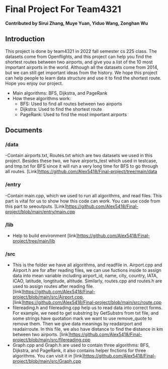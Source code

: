 # Final Project For Team4321
**Contributed by Sirui Zhang, Muye Yuan, Yiduo Wang, Zonghan Wu** 
## Introduction
This project is done by team4321 in 2022 fall semester cs 225 class. The datasets come from Openflights, and this project can help you find the shortest routes between two airports, and give you a list of the 10 most important airports in the world. Although all the datasets come from 2014, but we can still get important ideas from the history. We hope this project can help people to learn data structure and use it to find the shortest route. Hope you enjoy our project.
- Main algorithms: BFS, Dijkstra, and PageRank
- How these algorithms work:
  - BFS: Used to find all routes between two airports
  - Dijkstra: Used to find the shortest route
  - PageRank: Used to find the most important airports
## Documents
### /data
  -Contain airports.txt, Routes.txt which are two datasets we used in this project. Besides these two, we have airports_test which used in testcase, and tmp.txt for BFS since it will run a very long time for BFS to go through all routes. [Link]https://github.com/Alex5418/Final-project/tree/main/data
### /entry
  -Contain main.cpp, which we used to run all algorithms, and read files. This part is vital for us to show how this code can work. You can use code from this part to seeoutputs. [Link]https://github.com/Alex5418/Final-project/blob/main/entry/main.cpp
### /lib
 - Help to build environment [link]https://github.com/Alex5418/Final-project/tree/main/lib
### /src
  - This is the folder we have all algorithms, and readfile in. Airport.cpp and Airport.h are for after reading files, we can use fuctions inside to assign data into mean variable including airport_id, name, city, country, IATA, ICAO, latitude, longtitude, altitude. Similarly, routes.cpp and routes.h are used to assign routes after reading file. [link]https://github.com/Alex5418/Final-project/blob/main/src/Airport.cpp, [link]https://github.com/Alex5418/Final-project/blob/main/src/route.cpp
  - filereading.h and filereading.cpp help us to read data into correct forms. For example, we need to get substring by GetSubstrs from txt file, and some strings have quotation mark we want to use remove_quote to remove them. Then we give data meanings by readairport and readairroute. In this file, we also have distance to find the distance in km between two airports. [link]https://github.com/Alex5418/Final-project/blob/main/src/filereading.cpp
  - Graph.cpp and Graph.h are used to contain three algorithms: BFS, Dijkstra, and PageRank, it also contains helper fnctions for three algorithms. You can visit it in [link]https://github.com/Alex5418/Final-project/blob/main/src/Graph.cpp
